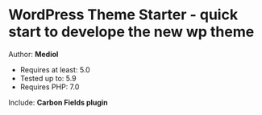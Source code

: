 # WordPress Theme Starter - quick start to develope the new wp theme
Author: **Mediol**

* Requires at least: 5.0
* Tested up to: 5.9
* Requires PHP: 7.0

Include: **Carbon Fields plugin**